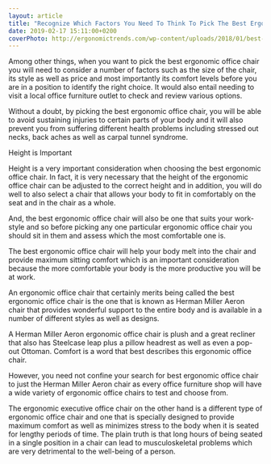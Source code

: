 ```yaml
---
layout: article
title: "Recognize Which Factors You Need To Think To Pick The Best Ergonomic Office Chair"
date: 2019-02-17 15:11:00+0200
coverPhoto: http://ergonomictrends.com/wp-content/uploads/2018/01/best-ergonomic-office-chairs-under-200.png
---
```


Among other things, when you want to pick the best ergonomic office chair you will need to consider a number of factors such as the size of the chair, its style as well as price and most importantly its comfort levels before you are in a position to identify the right choice. It would also entail needing to visit a local office furniture outlet to check and review various options.

Without a doubt, by picking the best ergonomic office chair, you will be able to avoid sustaining injuries to certain parts of your body and it will also prevent you from suffering different health problems including stressed out necks, back aches as well as carpal tunnel syndrome.

Height is Important

Height is a very important consideration when choosing the best ergonomic office chair. In fact, it is very necessary that the height of the ergonomic office chair can be adjusted to the correct height and in addition, you will do well to also select a chair that allows your body to fit in comfortably on the seat and in the chair as a whole.

And, the best ergonomic office chair will also be one that suits your work-style and so before picking any one particular ergonomic office chair you should sit in them and assess which the most comfortable one is.

The best ergonomic office chair will help your body melt into the chair and provide maximum sitting comfort which is an important consideration because the more comfortable your body is the more productive you will be at work.

An ergonomic office chair that certainly merits being called the best ergonomic office chair is the one that is known as Herman Miller Aeron chair that provides wonderful support to the entire body and is available in a number of different styles as well as designs.

A Herman Miller Aeron ergonomic office chair is plush and a great recliner that also has Steelcase leap plus a pillow headrest as well as even a pop-out Ottoman. Comfort is a word that best describes this ergonomic office chair.

However, you need not confine your search for best ergonomic office chair to just the Herman Miller Aeron chair as every office furniture shop will have a wide variety of ergonomic office chairs to test and choose from.

The ergonomic executive office chair on the other hand is a different type of ergonomic office chair and one that is specially designed to provide maximum comfort as well as minimizes stress to the body when it is seated for lengthy periods of time. The plain truth is that long hours of being seated in a single position in a chair can lead to musculoskeletal problems which are very detrimental to the well-being of a person.

